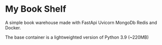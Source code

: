 # My Book Shelf

A simple book warehouse made with FastApi Uvicorn MongoDb Redis and Docker.

The base container is a lightweighted version of Python 3.9 (~220MB)

